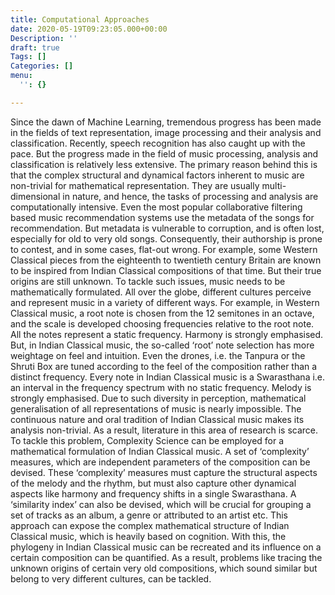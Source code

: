```yaml
---
title: Computational Approaches
date: 2020-05-19T09:23:05.000+00:00
Description: ''
draft: true
Tags: []
Categories: []
menu:
  '': {}

---
```

Since the dawn of Machine Learning, tremendous progress has been made in the fields of text representation, image processing and their analysis and classification. Recently, speech recognition has also caught up with the pace. But the progress made in the field of music processing, analysis and classification is relatively less extensive. The primary reason behind this is that the complex structural and dynamical factors inherent to music are non-trivial for mathematical representation. They are usually multi-dimensional in nature, and hence, the tasks of processing and analysis are computationally intensive. Even the most popular collaborative filtering based music recommendation systems use the metadata of the songs for recommendation. But metadata is vulnerable to corruption, and is often lost, especially for old to very old songs. Consequently, their authorship is prone to contest, and in some cases, flat-out wrong. For example, some Western Classical pieces from the eighteenth to twentieth century Britain are known to be inspired from Indian Classical compositions of that time. But their true origins are still unknown. To tackle such issues, music needs to be mathematically formulated. All over the globe, different cultures perceive and represent music in a variety of different ways. For example, in Western Classical music, a root note is chosen from the 12 semitones in an octave, and the scale is developed choosing frequencies relative to the root note. All the notes represent a static frequency. Harmony is strongly emphasised. But, in Indian  Classical music, the so-called ‘root’ note selection has more weightage on feel and intuition. Even the drones, i.e. the Tanpura or the Shruti Box are tuned according to the feel of the composition rather than a distinct frequency. Every note in Indian Classical music is a Swarasthana i.e. an interval in the frequency spectrum with no static frequency. Melody is strongly emphasised. Due to such diversity in perception, mathematical generalisation of all representations of music is nearly impossible. The continuous nature and oral tradition of Indian Classical music makes its analysis non-trivial. As a result, literature in this area of research is scarce. To tackle this problem, Complexity Science can be employed for a mathematical formulation of Indian Classical music. A set of  ‘complexity’ measures, which are independent parameters of the composition can be devised. These ‘complexity’ measures must capture the structural aspects of the melody and the rhythm, but must also capture other dynamical aspects like harmony and frequency shifts in a single Swarasthana. A ‘similarity index’ can also be devised, which will be crucial for grouping a set of tracks as an album, a genre or attributed to an artist etc. This approach can expose the complex mathematical structure of Indian Classical music, which is heavily based on cognition. With this, the phylogeny in Indian Classical music can be recreated and its influence on a certain composition can be quantified. As a result, problems like tracing the unknown origins of certain very old compositions, which sound similar but belong to very different cultures, can be tackled.

